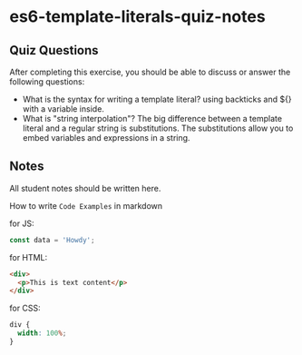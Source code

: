 # es6-template-literals-quiz-notes

## Quiz Questions

After completing this exercise, you should be able to discuss or answer the following questions:

- What is the syntax for writing a template literal?
  using backticks and ${} with a variable inside.
- What is "string interpolation"?
  The big difference between a template literal and a regular string is substitutions.
  The substitutions allow you to embed variables and expressions in a string.

## Notes

All student notes should be written here.

How to write `Code Examples` in markdown

for JS:

```javascript
const data = 'Howdy';
```

for HTML:

```html
<div>
  <p>This is text content</p>
</div>
```

for CSS:

```css
div {
  width: 100%;
}
```

